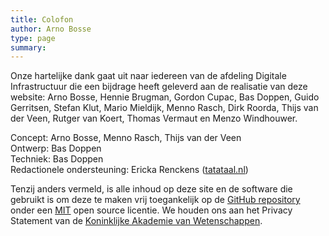 ```yaml
---
title: Colofon
author: Arno Bosse
type: page
summary: 
---
```

Onze hartelijke dank gaat uit naar iedereen van de afdeling Digitale Infrastructuur die een bijdrage heeft geleverd aan de realisatie van deze website: Arno Bosse, Hennie Brugman, Gordon Cupac, Bas Doppen, Guido Gerritsen, Stefan Klut, Mario Mieldijk, Menno Rasch, Dirk Roorda, Thijs van der Veen, Rutger van Koert, Thomas Vermaut en Menzo Windhouwer.

Concept: Arno Bosse, Menno Rasch, Thijs van der Veen</br>
Ontwerp: Bas Doppen</br>
Techniek: Bas Doppen</br>
Redactionele ondersteuning: Ericka Renckens ([tatataal.nl](https://www.tatataal.nl))</br>

Tenzij anders vermeld, is alle inhoud op deze site en de software die gebruikt is om deze te maken vrij toegankelijk op de [GitHub repository](https://github.com/knaw-huc/di-website/) onder een [MIT](https://github.com/knaw-huc/di-website/blob/main/LICENSE) open source licentie. We houden ons aan het Privacy Statement van de [Koninklijke Akademie van Wetenschappen](https://www.knaw.nl/privacy).

